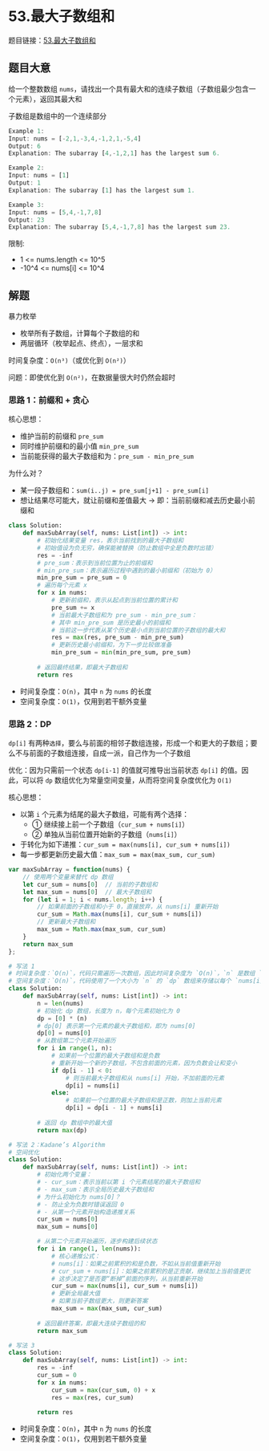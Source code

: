 # 53.最大子数组和

题目链接：[53.最大子数组和](https://leetcode.cn/problems/maximum-subarray/)

## 题目大意

给一个整数数组 `nums`，请找出一个具有最大和的连续子数组（子数组最少包含一个元素），返回其最大和

子数组是数组中的一个连续部分

```js
Example 1:
Input: nums = [-2,1,-3,4,-1,2,1,-5,4]
Output: 6
Explanation: The subarray [4,-1,2,1] has the largest sum 6.

Example 2:
Input: nums = [1]
Output: 1
Explanation: The subarray [1] has the largest sum 1.

Example 3:
Input: nums = [5,4,-1,7,8]
Output: 23
Explanation: The subarray [5,4,-1,7,8] has the largest sum 23.
```

限制:
- 1 <= nums.length <= 10^5
- -10^4 <= nums[i] <= 10^4

## 解题

暴力枚举
- 枚举所有子数组，计算每个子数组的和
- 两层循环（枚举起点、终点），一层求和

时间复杂度：`O(n³)`（或优化到 `O(n²)`）

问题：即使优化到 `O(n²)`，在数据量很大时仍然会超时

### 思路 1：前缀和 + 贪心

核心思想：
- 维护当前的前缀和 `pre_sum`
- 同时维护前缀和的最小值 `min_pre_sum`
- 当前能获得的最大子数组和为：`pre_sum - min_pre_sum`

为什么对？
- 某一段子数组和：`sum(i..j) = pre_sum[j+1] - pre_sum[i]`
- 想让结果尽可能大，就让前缀和差值最大 → 即：当前前缀和减去历史最小前缀和

```python
class Solution:
    def maxSubArray(self, nums: List[int]) -> int:
        # 初始化结果变量 res，表示当前找到的最大子数组和
        # 初始值设为负无穷，确保能被替换（防止数组中全是负数时出错）
        res = -inf
        # pre_sum：表示到当前位置为止的前缀和
        # min_pre_sum：表示遍历过程中遇到的最小前缀和（初始为 0）
        min_pre_sum = pre_sum = 0
        # 遍历每个元素 x
        for x in nums:
            # 更新前缀和，表示从起点到当前位置的累计和
            pre_sum += x  
            # 当前最大子数组和为 pre_sum - min_pre_sum：
            # 其中 min_pre_sum 是历史最小的前缀和
            # 当前这一步代表从某个历史最小点到当前位置的子数组的最大和
            res = max(res, pre_sum - min_pre_sum)  
            # 更新历史最小前缀和，为下一步比较做准备
            min_pre_sum = min(min_pre_sum, pre_sum)  
        
        # 返回最终结果，即最大子数组和
        return res
```

- 时间复杂度：`O(n)`，其中 `n` 为 `nums` 的长度
- 空间复杂度：`O(1)`，仅用到若干额外变量

### 思路 2：DP

`dp[i]` 有两种`选择`，要么与前面的相邻子数组连接，形成一个和更大的子数组；要么不与前面的子数组连接，自成一派，自己作为一个子数组

优化：因为只需前一个状态 `dp[i-1]` 的值就可推导出当前状态 `dp[i]` 的值。因此，可以将 `dp` 数组优化为常量空间变量，从而将空间复杂度优化为 `O(1)`

核心思想：
- 以第 `i` 个元素为结尾的最大子数组，可能有两个选择：
  - ① 继续接上前一个子数组（`cur_sum + nums[i]`）
  - ② 单独从当前位置开始新的子数组（`nums[i]`）
- 于转化为如下递推：`cur_sum = max(nums[i], cur_sum + nums[i])`
- 每一步都更新历史最大值：`max_sum = max(max_sum, cur_sum)`

```js
var maxSubArray = function(nums) {
    // 使用两个变量来替代 dp 数组
    let cur_sum = nums[0]  // 当前的子数组和
    let max_sum = nums[0]  // 最大子数组和
    for (let i = 1; i < nums.length; i++) {
        // 如果前面的子数组和小于 0，直接放弃，从 nums[i] 重新开始
        cur_sum = Math.max(nums[i], cur_sum + nums[i])
        // 更新最大子数组和
        max_sum = Math.max(max_sum, cur_sum)
    }
    return max_sum
};
```
```python
# 写法 1
# 时间复杂度：`O(n)`，代码只需遍历一次数组，因此时间复杂度为 `O(n)`，`n` 是数组 `nums` 的长度
# 空间复杂度：`O(n)`，代码使用了一个大小为 `n` 的 `dp` 数组来存储以每个 `nums[i]` 为结尾的最大子数组和
class Solution:
    def maxSubArray(self, nums: List[int]) -> int:
        n = len(nums)
        # 初始化 dp 数组，长度为 n，每个元素初始化为 0
        dp = [0] * (n)
        # dp[0] 表示第一个元素的最大子数组和，即为 nums[0]
        dp[0] = nums[0]
        # 从数组第二个元素开始遍历
        for i in range(1, n):
            # 如果前一个位置的最大子数组和是负数
            # 重新开始一个新的子数组，不包含前面的元素，因为负数会让和变小
            if dp[i - 1] < 0:
                # 则当前最大子数组和从 nums[i] 开始，不加前面的元素
                dp[i] = nums[i]
            else:
                # 如果前一个位置的最大子数组和是正数，则加上当前元素
                dp[i] = dp[i - 1] + nums[i]
        
        # 返回 dp 数组中的最大值
        return max(dp)

# 写法 2：Kadane’s Algorithm
# 空间优化
class Solution:
    def maxSubArray(self, nums: List[int]) -> int:
        # 初始化两个变量：
        # - cur_sum：表示当前以第 i 个元素结尾的最大子数组和
        # - max_sum：表示全局历史最大子数组和
        # 为什么初始化为 nums[0]？
        # - 防止全为负数时错误返回 0
        # - 从第一个元素开始构造递推关系
        cur_sum = nums[0]
        max_sum = nums[0]

        # 从第二个元素开始遍历，逐步构建后续状态
        for i in range(1, len(nums)):
            # 核心递推公式：
            # nums[i]：如果之前累积的和是负数，不如从当前值重新开始
            # cur_sum + nums[i]：如果之前累积的是正贡献，继续加上当前值更优
            # 这步决定了是否要“断掉”前面的序列，从当前重新开始
            cur_sum = max(nums[i], cur_sum + nums[i])
            # 更新全局最大值
            # 如果当前子数组更大，则更新答案
            max_sum = max(max_sum, cur_sum)
        
        # 返回最终答案，即最大连续子数组的和
        return max_sum

# 写法 3
class Solution:
    def maxSubArray(self, nums: List[int]) -> int:
        res = -inf  
        cur_sum = 0
        for x in nums:
            cur_sum = max(cur_sum, 0) + x
            res = max(res, cur_sum)
            
        return res
```

- 时间复杂度：`O(n)`，其中 `n` 为 `nums` 的长度
- 空间复杂度：`O(1)`，仅用到若干额外变量